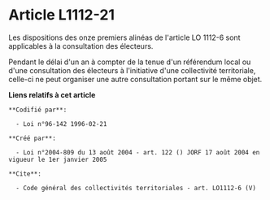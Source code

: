 # Article L1112-21

Les dispositions des onze premiers alinéas de l'article LO 1112-6 sont applicables à la consultation des électeurs. 

Pendant le délai d'un an à compter de la tenue d'un référendum local ou d'une consultation des électeurs à l'initiative d'une
collectivité territoriale, celle-ci ne peut organiser une autre consultation portant sur le même objet.

**Liens relatifs à cet article**

	**Codifié par**:

	  - Loi n°96-142 1996-02-21

	**Créé par**:

	  - Loi n°2004-809 du 13 août 2004 - art. 122 () JORF 17 août 2004 en vigueur le 1er janvier 2005

	**Cite**:

	  - Code général des collectivités territoriales - art. LO1112-6 (V)
